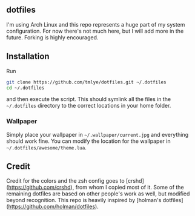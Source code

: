 ## dotfiles

I'm using Arch Linux and this repo represents a huge part of my system configuration.
For now there's not much here, but I will add more in the future.
Forking is highly encouraged.

## Installation

Run
```sh
git clone https://github.com/tmlye/dotfiles.git ~/.dotfiles
cd ~/.dotfiles
```
and then execute the script. This should symlink all the files in the `~/.dotfiles` directory to the correct
locations in your home folder.

### Wallpaper

Simply place your wallpaper in `~/.wallpaper/current.jpg` and everything should work fine.
You can modify the location for the wallpaper in `~/.dotfiles/awesome/theme.lua`.

## Credit

Credit for the colors and the zsh config goes to [crshd] (https://github.com/crshd), from whom I copied most of it.
Some of the remaining dotfiles are based on other people's work as well, but modified beyond recognition.
This repo is heavily inspired by [holman's dotfiles] (https://github.com/holman/dotfiles).

